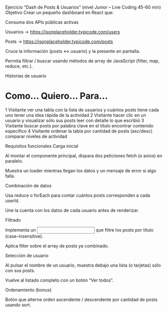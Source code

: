 Ejercicio “Dash de Posts & Usuarios” (nivel Junior – Live Coding 45-60 min)
Objetivo
Crear un pequeño dashboard en React que:

Consuma dos APIs públicas activas

Usuarios → https://jsonplaceholder.typicode.com/users

Posts → https://jsonplaceholder.typicode.com/posts

Cruce la información (posts ↔︎ usuario) y la presente en pantalla.

Permita filtrar / buscar usando métodos de array de JavaScript (filter, map, reduce, etc.).

Historias de usuario
#	Como…	Quiero…	Para…
1	Visitante	ver una tabla con la lista de usuarios y cuántos posts tiene cada uno	tener una idea rápida de la actividad
2	Visitante	hacer clic en un usuario y visualizar sólo sus posts	leer con detalle lo que escribió
3	Visitante	buscar posts por palabra clave en el título	encontrar contenido específico
4	Visitante	ordenar la tabla por cantidad de posts (asc/desc)	comparar niveles de actividad

Requisitos funcionales
Carga inicial

Al montar el componente principal, dispara dos peticiones fetch (o axios) en paralelo.

Muestra un loader mientras llegan los datos y un mensaje de error si algo falla.

Combinación de datos

Usa reduce o forEach para contar cuántos posts corresponden a cada userId.

Une la cuenta con los datos de cada usuario antes de renderizar.

Filtrado

Implementa un <input type="search" /> que filtre los posts por título (case-insensitive).

Aplica filter sobre el array de posts ya combinado.

Selección de usuario

Al pulsar el nombre de un usuario, muestra debajo una lista (o tarjetas) sólo con sus posts.

Vuelve al listado completo con un botón “Ver todos”.

Ordenamiento (bonus)

Botón que alterne orden ascendente / descendente por cantidad de posts usando sort.